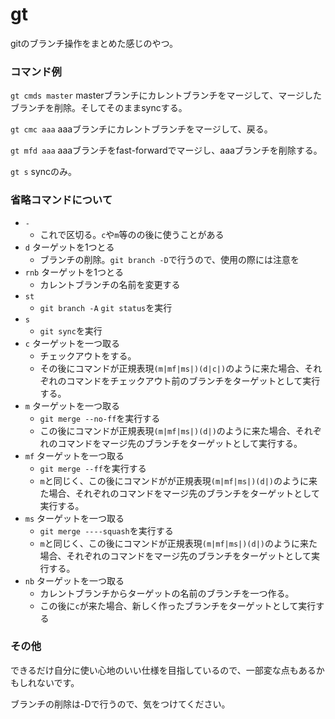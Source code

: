 # gt
gitのブランチ操作をまとめた感じのやつ。

### コマンド例

`gt cmds master`
masterブランチにカレントブランチをマージして、マージしたブランチを削除。そしてそのままsyncする。

`gt cmc aaa`
aaaブランチにカレントブランチをマージして、戻る。

`gt mfd aaa`
aaaブランチをfast-forwardでマージし、aaaブランチを削除する。

`gt s`
syncのみ。

### 省略コマンドについて

- `-`
	- これで区切る。`c`や`m`等のの後に使うことがある
- `d` ターゲットを1つとる
	- ブランチの削除。`git branch -D`で行うので、使用の際には注意を
- `rnb` ターゲットを1つとる
	- カレントブランチの名前を変更する
- `st`
	- `git branch -A` `git status`を実行
- `s`
	- `git sync`を実行
- `c` ターゲットを一つ取る
	- チェックアウトをする。
	- その後にコマンドが正規表現`(m|mf|ms|)(d|c|)`のように来た場合、それぞれのコマンドをチェックアウト前のブランチをターゲットとして実行する。
- `m` ターゲットを一つ取る
	- `git merge --no-ff`を実行する
	- この後にコマンドが正規表現`(m|mf|ms|)(d|)`のように来た場合、それぞれのコマンドをマージ先のブランチをターゲットとして実行する。
- `mf` ターゲットを一つ取る
	- `git merge --ff`を実行する
	- `m`と同じく、この後にコマンドがが正規表現`(m|mf|ms|)(d|)`のように来た場合、それぞれのコマンドをマージ先のブランチをターゲットとして実行する。
- `ms` ターゲットを一つ取る
	- `git merge ----squash`を実行する
	- `m`と同じく、この後にコマンドが正規表現`(m|mf|ms|)(d|)`のように来た場合、それぞれのコマンドをマージ先のブランチをターゲットとして実行する。
- `nb` ターゲットを一つ取る
	- カレントブランチからターゲットの名前のブランチを一つ作る。
	- この後に`c`が来た場合、新しく作ったブランチをターゲットとして実行する


### その他
できるだけ自分に使い心地のいい仕様を目指しているので、一部変な点もあるかもしれないです。

ブランチの削除は-Dで行うので、気をつけてください。
